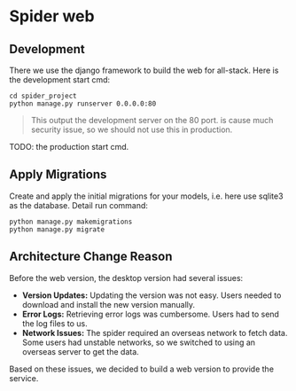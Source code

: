# Spider web

## Development

There we use the django framework to build the web for all-stack. Here is the development start cmd:

```shell
cd spider_project
python manage.py runserver 0.0.0.0:80
```

> This output the development server on the 80 port. is cause much security issue, so we should not use this in production.

TODO: the production start cmd.

## Apply Migrations

Create and apply the initial migrations for your models, i.e. here use sqlite3 as the database. Detail run command:

```shell
python manage.py makemigrations
python manage.py migrate
```

## Architecture Change Reason

Before the web version, the desktop version had several issues:

- **Version Updates:** Updating the version was not easy. Users needed to download and install the new version manually.
- **Error Logs:** Retrieving error logs was cumbersome. Users had to send the log files to us.
- **Network Issues:** The spider required an overseas network to fetch data. Some users had unstable networks, so we switched to using an overseas server to get the data.

Based on these issues, we decided to build a web version to provide the service.
